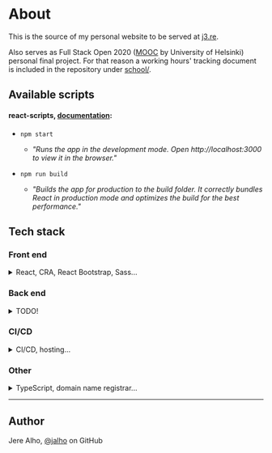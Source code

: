 # About

This is the source of my personal website to be served at [j3.re](http://j3.re/).

Also serves as Full Stack Open 2020 ([MOOC](https://fullstackopen.com/) by University of Helsinki) personal final project. For that reason a working hours' tracking document is included in the repository under [school/](https://github.com/jalho/j3.re/blob/master/school/Työaikakirjanpito.md).

## Available scripts

#### react-scripts, [documentation](https://create-react-app.dev/docs/available-scripts/):

* `npm start`

  * *"Runs the app in the development mode. Open http://localhost:3000 to view it in the browser."*
  
* `npm run build`

  * *"Builds the app for production to the build folder. It correctly bundles React in production mode and optimizes the build for the best performance."*

## Tech stack

### Front end

<details>
  <summary>React, CRA, React Bootstrap, Sass...</summary>

  #### React

  * User interface library: **React**, bootstrapped with CRA
    * Documentation: [reactjs.org/docs](https://reactjs.org/docs/react-api.html)
      <details>
        <summary>Motivation: What made me choose this tech?</summary>

        Full Stack Open 2020, popularity and the fact that it's the only one I know at the time of writing.
      </details>

  * React bootstrapper: **Create React App (CRA)**, using *TypeScript* template
    * Command: `npx create-react-app app-name --template typescript`
    * Documentation: [create-react-app.dev/docs](https://create-react-app.dev/docs/getting-started)
      <details>
        <summary>Motivation: What made me choose this tech?</summary>

        Officially supported default. No extra requirements in mind at the time of initialization.
      </details>

  * React component library: **React Bootstrap**
    * Documentation: [react-bootstrap.github.io](https://react-bootstrap.github.io/)
      <details>
        <summary>Motivation: What made me choose this tech?</summary>

        Popularity, age (battle tested), mobile friendliness. Use of *Sass* (as of version 4).
      </details>

  #### Styles

  * CSS preprocessor: **Sass**
    * Documentation: [sass-lang.com/documentation](https://sass-lang.com/documentation)
      <details>
        <summary>Motivation: What made me choose this tech?</summary>

        Popularity, exposure.
      </details>
</details>

### Back end

<details>
  <summary>TODO!</summary>

  `TODO: GraphQL, Apollo, express.js...`
</details>

### CI/CD

<details>
  <summary>CI/CD, hosting...</summary>

  * CI/CD: **Buddy**
    * Documentation: [buddy.works/docs](https://buddy.works/docs)
      <details>
        <summary>Motivation: What made me choose this tech?</summary>

        Exposure. Stumbled upon a tutorial on YouTube that was sponsored by this platform, and it seemed good, so I decided to pick that as my CI/CD solution.
      </details>
  * Hosting: **Vercel**
    * Documentation: [vercel.com/docs](https://vercel.com/docs) (platform), [create-react-app.dev/docs/deployment](https://create-react-app.dev/docs/deployment/#zeit-now) (use with CRA)
      <details>
        <summary>Motivation: What made me choose this tech?</summary>

        Exposure, a friend uses it in his projects. Nothing more to it really, just had to pick one.
      </details>
</details>

### Other

<details>
  <summary>TypeScript, domain name registrar...</summary>

  * Main programming language: **TypeScript**
    * Documentation: [typescriptlang.org/docs](https://www.typescriptlang.org/docs/home.html)
      <details>
        <summary>Motivation: What made me choose this tech?</summary>

        More similarity to previous languages I've programmed with (Java and C) when compared to the other option, JavaScript. Enforced typing supports my desire of documenting well.
      </details>
  * Domain name registrar: **EuroDNS**
    * Website: [eurodns.com](https://www.eurodns.com/)
      <details>
        <summary>Motivation: What made me choose this tech?</summary>

        The first one I came across on AFNIC's (the registry in charge of my desired `.re` top level domain) listing that had their site available in English. The company and their service didn't seem suspicious, and they kindly made my special case `j3.re` available upon my request via email, as initially their (and many other registrars' I checked) search didn't support the edge case 2 character domains like mine, that I still knew was technically allowed with `.re` as long as there's one letter and one number.
      </details>
</details>

---

## Author

Jere Alho, [@jalho](https://github.com/jalho) on GitHub
